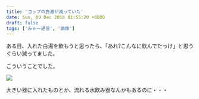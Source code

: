 ```yaml
---
title: 'コップの白湯が減っていた'
date: Sun, 09 Dec 2018 01:55:20 +0000
draft: false
tags: ['みゃー通信', '画像']
---
```


ある日、入れた白湯を飲もうと思ったら、「あれ?こんなに飲んでたっけ」と思うぐらい減ってました。

こういうことでした。

![](/images/2018/12/DSC_0838-792x1024.jpg)

大きい器に入れたものとか、流れる水飲み器なんかもあるのに・・・